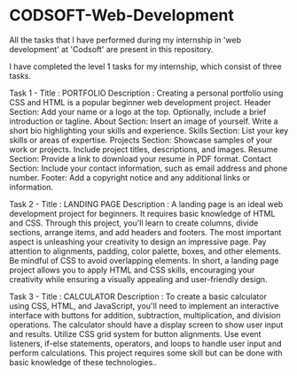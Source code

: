 # CODSOFT-Web-Development
All the tasks that I have performed during my internship in 'web development' at 'Codsoft' are present in this repository.

I have completed the level 1 tasks for my internship, which consist of three tasks.

Task 1 -
Title : PORTFOLIO
Description : 
Creating a personal portfolio using CSS and HTML is a popular beginner web development project.
Header Section: Add your name or a logo at the top. Optionally, include a brief introduction or tagline. 
About Section: Insert an image of yourself. Write a short bio highlighting your skills and experience.
Skills Section: List your key skills or areas of expertise.
Projects Section: Showcase samples of your work or projects. Include project titles, descriptions, and images.
Resume Section: Provide a link to download your resume in PDF format.
Contact Section: Include your contact information, such as email address and phone number.
Footer: Add a copyright notice and any additional links or information.

Task 2 -
Title : LANDING PAGE
Description : 
A landing page is an ideal web development project for beginners. It requires basic knowledge of HTML and CSS. Through this project, you'll learn to create columns, divide sections, arrange items, and add headers and footers. The most important aspect is unleashing your creativity to design an impressive page. Pay attention to alignments,
padding, color palette, boxes, and other elements. Be mindful of CSS to avoid overlapping elements. In short, a landing page project allows you to apply HTML and CSS skills, encouraging your creativity while ensuring a visually appealing and user-friendly design.

Task 3 -
Title : CALCULATOR
Description : 
To create a basic calculator using CSS, HTML, and JavaScript, you'll need to implement an interactive interface with buttons for addition, subtraction, multiplication, and division operations. The calculator should have a display screen to show user input and results. Utilize CSS grid system for button alignments. Use event listeners, if-else statements, operators, and loops to handle user input and perform calculations. This project requires some skill but can be done with basic knowledge of these technologies..